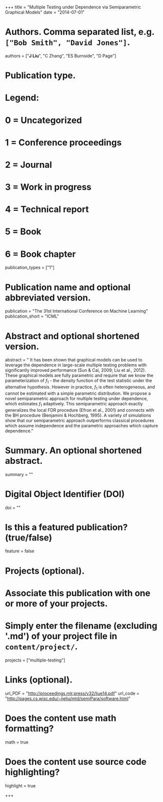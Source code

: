 +++
title = "Multiple Testing under Dependence via Semiparametric Graphical Models"
date = "2014-07-01"

# Authors. Comma separated list, e.g. `["Bob Smith", "David Jones"]`.
authors = ["__J Liu__", "C Zhang", "ES Burnside", "D Page"]

# Publication type.
# Legend:
# 0 = Uncategorized
# 1 = Conference proceedings
# 2 = Journal
# 3 = Work in progress
# 4 = Technical report
# 5 = Book
# 6 = Book chapter
publication_types = ["1"]

# Publication name and optional abbreviated version.
publication = "The 31st International Conference on Machine Learning"
publication_short = "ICML"

# Abstract and optional shortened version.
abstract = " It has been shown that graphical models can be used to leverage the dependence in large-scale multiple testing problems with significantly improved performance (Sun & Cai, 2009; Liu et al., 2012). These graphical models are fully parametric and require that we know the parameterization of $f_1$ - the density function of the test statistic under the alternative hypothesis. However in practice, $f_1$ is often heterogeneous, and cannot be estimated with a simple parametric distribution. We propose a novel semiparametric approach for multiple testing under dependence, which estimates $f_1$ adaptively. This semiparametric approach exactly generalizes the local FDR procedure (Efron et al., 2001) and connects with the BH procedure (Benjamini & Hochberg, 1995). A variety of simulations show that our semiparametric approach outperforms classical procedures which assume independence and the parametric approaches which capture dependence."

# Summary. An optional shortened abstract.
summary = ""

# Digital Object Identifier (DOI)
doi = ""

# Is this a featured publication? (true/false)
feature = false

# Projects (optional).
#   Associate this publication with one or more of your projects.
#   Simply enter the filename (excluding '.md') of your project file in `content/project/`.
projects = ["multiple-testing"]

# Links (optional).
url_PDF = "http://proceedings.mlr.press/v32/liue14.pdf"
url_code = "http://pages.cs.wisc.edu/~jieliu/mtd/semiPara/software.html"

# Does the content use math formatting?
math = true

# Does the content use source code highlighting?
highlight = true

+++

